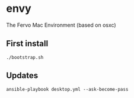 # envy
The Fervo Mac Environment (based on osxc)

## First install
```
./bootstrap.sh
```

## Updates
```
ansible-playbook desktop.yml --ask-become-pass
```
